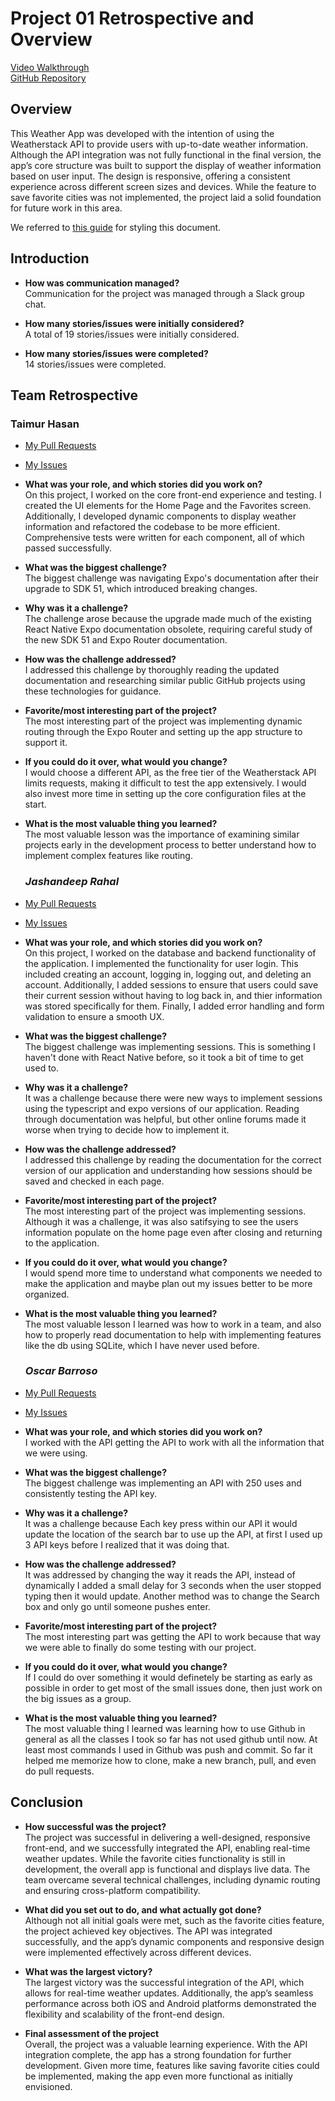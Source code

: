 # Project 01 Retrospective and Overview

[Video Walkthrough](https://youtu.be/G1b-gX7NnjQ)  
[GitHub Repository](https://github.com/Jashan66/438-group7)

## **Overview**

This Weather App was developed with the intention of using the Weatherstack API to provide users with up-to-date weather information. Although the API integration was not fully functional in the final version, the app’s core structure was built to support the display of weather information based on user input. The design is responsive, offering a consistent experience across different screen sizes and devices. While the feature to save favorite cities was not implemented, the project laid a solid foundation for future work in this area. 

We referred to [this guide](https://docs.github.com/en/get-started/writing-on-github/getting-started-with-writing-and-formatting-on-github/basic-writing-and-formatting-syntax) for styling this document.

## **Introduction**

- **How was communication managed?**  
  Communication for the project was managed through a Slack group chat.

- **How many stories/issues were initially considered?**  
  A total of 19 stories/issues were initially considered.

- **How many stories/issues were completed?**  
  14 stories/issues were completed.

## **Team Retrospective**

### **Taimur Hasan**

- [My Pull Requests](https://github.com/Jashan66/438-group7/pulls?q=is%3Apr+author%3A%40me+is%3Aclosed)
- [My Issues](https://github.com/Jashan66/438-group7/issues?q=is%3Aissue+is%3Aclosed+assignee%3Atshasan)

- **What was your role, and which stories did you work on?**  
  On this project, I worked on the core front-end experience and testing. I created the UI elements for the Home Page and the Favorites screen. Additionally, I developed dynamic components to display weather information and refactored the codebase to be more efficient. Comprehensive tests were written for each component, all of which passed successfully.

- **What was the biggest challenge?**  
  The biggest challenge was navigating Expo's documentation after their upgrade to SDK 51, which introduced breaking changes.

- **Why was it a challenge?**  
  The challenge arose because the upgrade made much of the existing React Native Expo documentation obsolete, requiring careful study of the new SDK 51 and Expo Router documentation.

- **How was the challenge addressed?**  
  I addressed this challenge by thoroughly reading the updated documentation and researching similar public GitHub projects using these technologies for guidance.

- **Favorite/most interesting part of the project?**  
  The most interesting part of the project was implementing dynamic routing through the Expo Router and setting up the app structure to support it.

- **If you could do it over, what would you change?**  
  I would choose a different API, as the free tier of the Weatherstack API limits requests, making it difficult to test the app extensively. I would also invest more time in setting up the core configuration files at the start.

- **What is the most valuable thing you learned?**  
  The most valuable lesson was the importance of examining similar projects early in the development process to better understand how to implement complex features like routing.


  ### *Jashandeep Rahal*

- [My Pull Requests](https://github.com/Jashan66/438-group7/pulls?q=is%3Apr+is%3Aclosed+author%3AJashan66)
- [My Issues](https://github.com/Jashan66/438-group7/issues?q=is%3Aissue+is%3Aclosed+assignee%3AJashan66)

- **What was your role, and which stories did you work on?**  
  On this project, I worked on the database and backend functionality of the application. I implemented the functionality for user login. This included creating an account, logging in, logging out, and deleting an account. Additionally, I added sessions to ensure that users could save their current session without having to log back in, and thier information was stored specifically for them. Finally, I added error handling and form validation to ensure a smooth UX.

- **What was the biggest challenge?**  
  The biggest challenge was implementing sessions. This is something I haven't done with React Native before, so it took a bit of time to get used to.

- **Why was it a challenge?**  
  It was a challenge because there were new ways to implement sessions using the typescript and expo versions of our application. Reading through documentation was helpful, but other online forums made it worse when trying to decide how to implement it.

- **How was the challenge addressed?**  
  I addressed this challenge by reading the documentation for the correct version of our application and understanding how sessions should be saved and checked in each page.

- **Favorite/most interesting part of the project?**  
  The most interesting part of the project was implementing sessions. Although it was a challenge, it was also satifsying to see the users information populate on the home page even after closing and returning to the application.

- **If you could do it over, what would you change?**  
  I would spend more time to understand what components we needed to make the application and maybe plan out my issues better to be more organized.

- **What is the most valuable thing you learned?**  
  The most valuable lesson I learned was how to work in a team, and also how to properly read documentation to help with implementing features like the db using SQLite, which I have never used before.

  ### *Oscar Barroso*

- [My Pull Requests](https://github.com/Jashan66/438-group7/pull/51)
- [My Issues](https://github.com/Jashan66/438-group7/issues?q=is%3Aissue+is%3Aclosed+assignee%3AJashan66)

- **What was your role, and which stories did you work on?**  
  I worked with the API getting the API to work with all the information that we were using.

- **What was the biggest challenge?**  
  The biggest challenge was implementing an API with 250 uses and consistently testing the API key.

- **Why was it a challenge?**  
  It was a challenge because Each key press within our API it would update the location of the search bar to use up the API, at first I used up 3 API keys before I realized that it was doing that.

- **How was the challenge addressed?**  
  It was addressed by changing the way it reads the API, instead of dynamically I added a small delay for 3 seconds when the user stopped typing then it would update.  Another method was to change the Search box and only go until someone pushes enter.

- **Favorite/most interesting part of the project?**  
  The most interesting part was getting the API to work because that way we were able to finally do some testing with our project.

- **If you could do it over, what would you change?**  
  If I could do over something it would definetely be starting as early as possible in order to get most of the small issues done, then just work on the big issues as a group.

- **What is the most valuable thing you learned?**  
  The most valuable thing I learned was learning how to use Github in general as all the classes I took so far has not used github until now.  At least most commands I used in Github was push and commit.  So far it helped me memorize how to clone, make a new branch, pull, and even do pull requests.

## **Conclusion**

- **How successful was the project?**  
The project was successful in delivering a well-designed, responsive front-end, and we successfully integrated the API, enabling real-time weather updates. While the favorite cities functionality is still in development, the overall app is functional and displays live data. The team overcame several technical challenges, including dynamic routing and ensuring cross-platform compatibility.

- **What did you set out to do, and what actually got done?**  
Although not all initial goals were met, such as the favorite cities feature, the project achieved key objectives. The API was integrated successfully, and the app’s dynamic components and responsive design were implemented effectively across different devices.

- **What was the largest victory?**  
The largest victory was the successful integration of the API, which allows for real-time weather updates. Additionally, the app’s seamless performance across both iOS and Android platforms demonstrated the flexibility and scalability of the front-end design.

- **Final assessment of the project**  
Overall, the project was a valuable learning experience. With the API integration complete, the app has a strong foundation for further development. Given more time, features like saving favorite cities could be implemented, making the app even more functional as initially envisioned.
